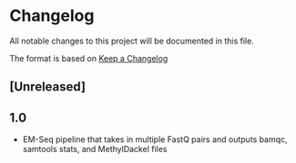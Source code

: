 # Changelog

All notable changes to this project will be documented in this file.

The format is based on [Keep a Changelog](https://keepachangelog.com/en/1.0.0/)

## [Unreleased]

## 1.0
* EM-Seq pipeline that takes in multiple FastQ pairs and outputs bamqc, samtools stats, and MethylDackel files
